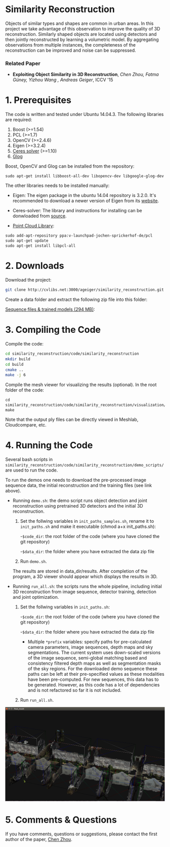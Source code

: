 # Similarity Reconstruction
Objects of similar types and shapes are common in urban areas. In this project we take advantage of this observation to improve the quality of 3D reconstruction. Similarly shaped objects are located using detectors and then jointly reconstructed by learning a volumetric model. By aggregating observations from multiple instances, the completeness of the reconstruction can be improved and noise can be suppressed.

### Related Paper
* **Exploiting Object Similarity in 3D Reconstruction**, *Chen Zhou, Fatma Güney, Yizhou Wang , Andreas Geiger*, ICCV '15

# 1. Prerequisites
The code is written and tested under Ubuntu 14.04.3. The following libraries are required:

  1.  Boost (>=1.54)
  2.  PCL (>=1.7)
  3.  OpenCV (>=2.4.6)
  4.  Eigen (>=3.2.4)
  5.  [Ceres solver](http://ceres-solver.org/) (>=1.10)
  6.  [Glog](https://github.com/google/glog)

Boost, OpenCV and Glog can be installed from the repository:

```
sudo apt-get install libboost-all-dev libopencv-dev libgoogle-glog-dev 
```
The other libraries needs to be installed manually:

  - Eigen: The eigen package in the ubuntu 14.04 repository is 3.2.0. It's recommended to download a newer version of Eigen from its [website](http://eigen.tuxfamily.org/index.php?title=Main_Page).

  - Ceres-solver: The library and instructions for installing can be donwloaded from [source](http://ceres-solver.org/).

  - [Point Cloud Library](http://pointclouds.org/downloads/linux.html): 
  ```
  sudo add-apt-repository ppa:v-launchpad-jochen-sprickerhof-de/pcl
  sudo apt-get update
  sudo apt-get install libpcl-all
  ```

# 2. Downloads
Download the project:

```sh
git clone http://cvlibs.net:3000/ageiger/similarity_reconstruction.git similarity_reconstruction
```

Create a data folder and extract the following zip file into this folder:

[Sequence files & trained models (294 MB)](http://www.cvlibs.net/download.php?file=similarity_reconstruction_data.zip): 

# 3. Compiling the Code

Compile the code:

```sh
cd similarity_reconstruction/code/similarity_reconstruction
mkdir build
cd build
cmake ..
make -j 6
```

Compile the mesh viewer for visualizing the results (optional).
In the root folder of the code:

```
cd similarity_reconstruction/code/similarity_reconstruction/visualization/trimesh2
make
```
Note that the output ply files can be directly viewed in Meshlab, Cloudcompare, etc.

# 4. Running the Code

Several bash scripts in `similarity_reconstruction/code/similarity_reconstruction/demo_scripts/` are used to run the code.

To run the demos one needs to download the pre-processed image sequence data, the initial reconstruction and the training files (see link above).

* Running `demo.sh`: the demo script runs object detection and joint reconstruction using pretrained 3D detectors and the initial 3D reconstruction.

    1. Set the follwing variables in `init_paths_samples.sh`, rename it to `init_paths.sh` and make it executable (chmod a+x init_paths.sh):

        -`$code_dir`: the root folder of the code (where you have cloned the git repository)

        -`$data_dir`: the folder where you have extracted the data zip file

    2. Run `demo.sh`.

    The results are stored in data_dir/results. After completion of the program, a 3D viewer should appear which displays the results in 3D.

* Running `run_all.sh`: the scripts runs the whole pipeline, including initial 3D reconstruction from image sequence, detector training, detection and joint optimization.

    1. Set the follwing variables in `init_paths.sh`:

        -`$code_dir`: the root folder of the code (where you have cloned the git repository)

        -`$data_dir`: the folder where you have extracted the data zip file

        - Multiple `*prefix` variables: specify paths for pre-calculated camera parameters, image sequences, depth maps and sky segmentations. The current system uses down-scaled versions of the image sequence, semi-global matching based and consistency filtered depth maps as well as segmentation masks of the sky regions. For the downloaded demo sequence these paths can be left at their pre-specified values as these modalities have been pre-computed. For new sequences, this data has to be generated. However, as this code has a lot of dependencies and is not refactored so far it is not included.

    2. Run `run_all.sh`.

![screenshot](screenshot.png "screenshot")

# 5. Comments & Questions

If you have comments, questions or suggestions, please contact the first author of the paper, [Chen Zhou](mailto:zhouch@pku.edu.cn).

